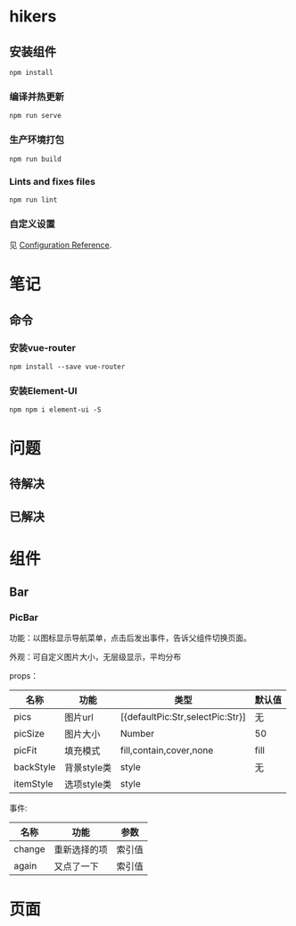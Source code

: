 # hikers

## 安装组件
```
npm install
```

### 编译并热更新
```
npm run serve
```

### 生产环境打包
```
npm run build
```

### Lints and fixes files
```
npm run lint
```

### 自定义设置
见 [Configuration Reference](https://cli.vuejs.org/config/).



# 笔记

## 命令

### 安装vue-router

```shell
npm install --save vue-router
```

### 安装Element-UI

```
npm npm i element-ui -S
```

# 问题

## 待解决

## 已解决

# 组件

## Bar

### PicBar

功能：以图标显示导航菜单，点击后发出事件，告诉父组件切换页面。

外观：可自定义图片大小，无层级显示，平均分布

props：

| 名称     | 功能      | 类型                             | 默认值                   |
| -------- | --------- | -------------------------------- | ------------------------ |
| pics     | 图片url   | [{defaultPic:Str,selectPic:Str}] | 无                       |
| picSize  | 图片大小 | Number                           | 50 |
| picFit   | 填充模式  | fill,contain,cover,none          | fill                     |
| backStyle | 背景style类 | style | 无 |
| itemStyle | 选项style类 | style |  |

事件:

| 名称     | 功能      | 参数                             |
| -------- | --------- | ------------------- |
| change | 重新选择的项 | 索引值 |
| again | 又点了一下 | 索引值 |

# 页面